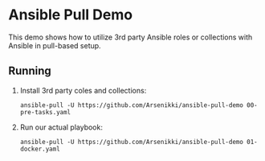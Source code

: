 # Ansible Pull Demo

This demo shows how to utilize 3rd party Ansible roles or collections with Ansible in pull-based setup.

## Running

1. Install 3rd party coles and collections:
    ```
    ansible-pull -U https://github.com/Arsenikki/ansible-pull-demo 00-pre-tasks.yaml
    ```
2. Run our actual playbook:
    ```
    ansible-pull -U https://github.com/Arsenikki/ansible-pull-demo 01-docker.yaml
    ```
